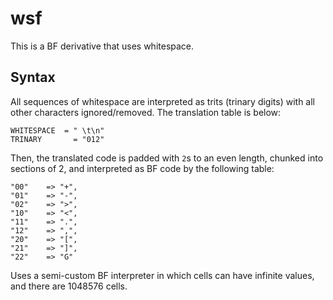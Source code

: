 # wsf

This is a BF derivative that uses whitespace.

## Syntax

All sequences of whitespace are interpreted as trits (trinary digits) with all other characters ignored/removed. The translation table is below:

    WHITESPACE 	= " \t\n"
    TRINARY		  = "012"	

Then, the translated code is padded with `2`s to an even length, chunked into sections of 2, and interpreted as BF code by the following table:

    "00" 	=> "+",
    "01" 	=> "-",
    "02" 	=> ">",
    "10" 	=> "<",
    "11" 	=> ".",
    "12" 	=> ",",
    "20" 	=> "[",
    "21" 	=> "]",	
    "22" 	=> "G"
    
Uses a semi-custom BF interpreter in which cells can have infinite values, and there are 1048576 cells.
